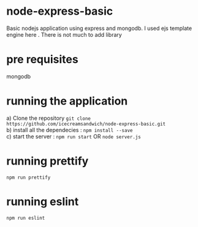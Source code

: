 # node-express-basic
  Basic nodejs application using express and mongodb. I used ejs template engine here . There is not much to add library 
# pre requisites
  mongodb
# running the application
a) Clone the repository `git clone https://github.com/icecreamsandwich/node-express-basic.git` <br>
b) install all the dependecies : `npm install --save`<br>
c) start the server : `npm run start` OR  `node server.js`<br>

# running prettify
  `npm run prettify`
# running eslint
  `npm run eslint`
